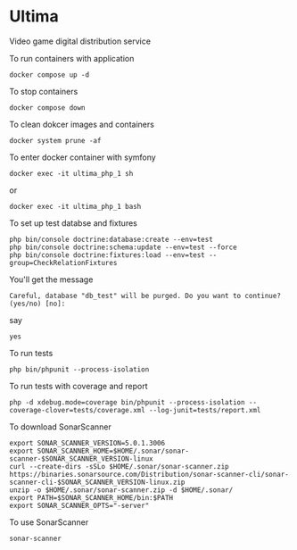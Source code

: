 # Ultima
Video game digital distribution service

To run containers with application
~~~shell
docker compose up -d
~~~

To stop containers
~~~shell
docker compose down
~~~

To clean dokcer images and containers
~~~shell
docker system prune -af
~~~

To enter docker container with symfony
~~~shell
docker exec -it ultima_php_1 sh
~~~
or
~~~shell
docker exec -it ultima_php_1 bash
~~~

To set up test databse and fixtures
~~~shell
php bin/console doctrine:database:create --env=test
php bin/console doctrine:schema:update --env=test --force
php bin/console doctrine:fixtures:load --env=test --group=CheckRelationFixtures
~~~

You'll get the message
~~~shell
Careful, database "db_test" will be purged. Do you want to continue? (yes/no) [no]:
~~~
say
~~~shell
yes
~~~

To run tests
~~~shell
php bin/phpunit --process-isolation
~~~

To run tests with coverage and report
~~~shell
php -d xdebug.mode=coverage bin/phpunit --process-isolation --coverage-clover=tests/coverage.xml --log-junit=tests/report.xml
~~~

To download SonarScanner
~~~shell
export SONAR_SCANNER_VERSION=5.0.1.3006
export SONAR_SCANNER_HOME=$HOME/.sonar/sonar-scanner-$SONAR_SCANNER_VERSION-linux
curl --create-dirs -sSLo $HOME/.sonar/sonar-scanner.zip https://binaries.sonarsource.com/Distribution/sonar-scanner-cli/sonar-scanner-cli-$SONAR_SCANNER_VERSION-linux.zip
unzip -o $HOME/.sonar/sonar-scanner.zip -d $HOME/.sonar/
export PATH=$SONAR_SCANNER_HOME/bin:$PATH
export SONAR_SCANNER_OPTS="-server"
~~~

To use SonarScanner
~~~shell
sonar-scanner
~~~

